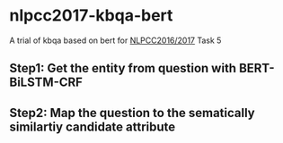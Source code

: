 # nlpcc2017-kbqa-bert

A trial of kbqa based on bert for [NLPCC2016/2017](http://tcci.ccf.org.cn/conference/2017/taskdata.php) Task 5

## Step1: Get the entity from question with BERT-BiLSTM-CRF

## Step2: Map the question to the sematically similartiy candidate attribute
